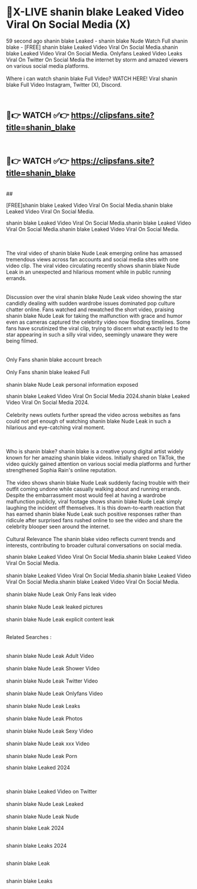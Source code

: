 # 🔴X-LIVE shanin blake Leaked Video Viral On Social Media (X)<br>


59 second ago shanin blake Leaked  - shanin blake Nude  Watch Full shanin blake - [FREE] shanin blake Leaked Video Viral On Social Media.shanin blake Leaked Video Viral On Social Media.   Onlyfans Leaked Video Leaks Viral On Twitter On Social Media the internet by storm and amazed viewers on various social media platforms. <br><br>
Where i can watch shanin blake Full Video? WATCH HERE! Viral shanin blake Full Video Instagram, Twitter (X), Discord. <br>


 <br>

##  🔴👉 WATCH ✅👉  <a href="https://clipsfans.site?title=shanin_blake&ref=git">https://clipsfans.site?title=shanin_blake</a> <br>
  <br>

##  🔴👉 WATCH ✅👉  <a href="https://clipsfans.site?title=shanin_blake&ref=git">https://clipsfans.site?title=shanin_blake</a> <br>
  <br>
  ##



[FREE]shanin blake Leaked Video Viral On Social Media.shanin blake Leaked Video Viral On Social Media. <br>

shanin blake Leaked Video Viral On Social Media.shanin blake Leaked Video Viral On Social Media.shanin blake Leaked Video Viral On Social Media. <br>


  <br>

  <br>
The viral video of shanin blake Nude Leak emerging online has amassed tremendous views across fan accounts and social media sites with one video clip. The viral video circulating recently shows shanin blake Nude Leak in an unexpected and hilarious moment while in public running errands.<br>
<br>


<br>
Discussion over the viral shanin blake Nude Leak video showing the star candidly dealing with sudden wardrobe issues dominated pop culture chatter online. Fans watched and rewatched the short video, praising shanin blake Nude Leak for taking the malfunction with grace and humor even as cameras captured the celebrity video now flooding timelines. Some fans have scrutinized the viral clip, trying to discern what exactly led to the star appearing in such a silly viral video, seemingly unaware they were being filmed.<br>
<br>
<br> 
Only Fans shanin blake account breach<br>
<br>
Only Fans shanin blake leaked Full <br>
<br>
shanin blake Nude Leak personal information exposed<br>

shanin blake Leaked Video Viral On Social Media 2024.shanin blake Leaked Video Viral On Social Media 2024. <br>
<br>
Celebrity news outlets further spread the video across websites as fans could not get enough of watching shanin blake Nude Leak in such a hilarious and eye-catching viral moment.<br>
<br>

<br>
Who is shanin blake? shanin blake is a creative young digital artist widely known for her amazing shanin blake videos. Initially shared on TikTok, the video quickly gained attention on various social media platforms and further strengthened Sophia Rain's online reputation.<br>
<br>
The video shows shanin blake Nude Leak suddenly facing trouble with their outfit coming undone while casually walking about and running errands. Despite the embarrassment most would feel at having a wardrobe malfunction publicly, viral footage shows shanin blake Nude Leak simply laughing the incident off themselves. It is this down-to-earth reaction that has earned shanin blake Nude Leak such positive responses rather than ridicule after surprised fans rushed online to see the video and share the celebrity blooper seen around the internet.<br>
<br>
Cultural Relevance The shanin blake video reflects current trends and interests, contributing to broader cultural conversations on social media.<br>

shanin blake Leaked Video Viral On Social Media.shanin blake Leaked Video Viral On Social Media.<br>
<br>
shanin blake Leaked Video Viral On Social Media.shanin blake Leaked Video Viral On Social Media.shanin blake Leaked Video Viral On Social Media.<br>
<br>
shanin blake Nude Leak Only Fans leak video<br>
<br>
shanin blake Nude Leak leaked pictures<br>
<br>
shanin blake Nude Leak explicit content leak<br>


<br>
Related Searches :<br>
<br>

<br>
shanin blake Nude Leak Adult Video<br>
<br>
shanin blake Nude Leak Shower Video<br>
<br>
shanin blake Nude Leak Twitter Video<br>
<br>
shanin blake Nude Leak Onlyfans Video<br>
<br>
shanin blake Nude Leak Leaks<br>
<br>
shanin blake Nude Leak Photos<br>

<br>
shanin blake Nude Leak Sexy Video<br>
<br>
shanin blake Nude Leak xxx Video<br>
<br>
shanin blake Nude Leak Porn<br>

shanin blake  Leaked 2024 <br> <br>
<br>

shanin blake Leaked Video on Twitter <br>
<br>
shanin blake Nude Leak Leaked<br>
<br>
shanin blake Nude Leak Nude<br>


shanin blake  Leak 2024 <br> <br>



shanin blake  Leaks 2024 <br> <br>



 
shanin blake  Leak<br> <br>



shanin blake  Leaks<br> <br>





</p>




 



</p>










